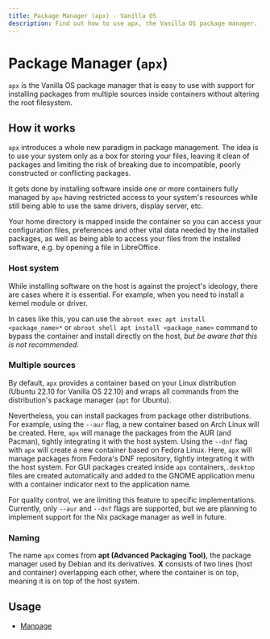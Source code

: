 ```yaml
---
title: Package Manager (apx) - Vanilla OS
description: Find out how to use apx, the Vanilla OS package manager.
---
```


# Package Manager (`apx`)

`apx` is the Vanilla OS package manager that is easy to use with support for installing packages from multiple sources inside containers without altering the root filesystem.

## How it works

`apx` introduces a whole new paradigm in package management. The idea is to use 
your system only as a box for storing your files, leaving it clean of packages 
and limiting the risk of breaking due to incompatible, poorly constructed or 
conflicting packages.

It gets done by installing software inside one or more containers fully managed by `apx` having restricted access to your system's resources while still being able to use the same drivers, display server, etc.

Your home directory is mapped inside the container so you can access your 
configuration files, preferences and other vital data needed by the installed 
packages, as well as being able to access your files from the installed 
software, e.g. by opening a file in LibreOffice.

### Host system

While installing software on the host is against the project's ideology, there are cases where it is essential. For example, when you need to 
install a kernel module or driver.

In cases like this, you can use the `abroot exec apt install <package_name>*` or `abroot shell apt install <package_name>` command to bypass the container and install directly on the host, *but be aware that this 
is not recommended*.

### Multiple sources

By default, `apx` provides a container based on your Linux distribution (Ubuntu 
22.10 for Vanilla OS 22.10) and wraps all commands from the distribution's 
package manager (`apt` for Ubuntu).

Nevertheless, you can install packages from package other distributions. For example, using the `--aur` flag, a new
container based on Arch Linux will be created. Here, `apx` will manage the packages 
from the AUR (and Pacman), tightly integrating it with the host system. Using the `--dnf` flag with `apx` will create a new container based on Fedora Linux. Here, `apx` will manage packages from Fedora's DNF repository,  tightly integrating it with the host system. For GUI packages created inside `apx` containers,`.desktop` files are created automatically and added to the GNOME application menu with a container indicator next to the application name.

For quality control, we are limiting this feature to specific implementations. Currently, only `--aur` and `--dnf` flags are supported, but 
we are planning to implement support for the Nix package manager as well in future.

### Naming

The name `apx` comes from **apt (Advanced Packaging Tool)**, the package manager used by Debian and its derivatives. **X** consists of two lines (host and container) overlapping each other, where the container is on top, meaning 
it is on top of the host system.

## Usage

- [Manpage](/docs/apx/manpage)
